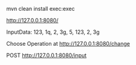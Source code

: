 mvn clean install exec:exec

http://127.0.0.1:8080/

InputData:
<InputData>
   <values length="5">123, 1q, 2, 3g, 5, 123, 2, 3g</values>
</InputData>

Choose Operation at
http://127.0.0.1:8080/change

POST http://127.0.0.1:8080/input
